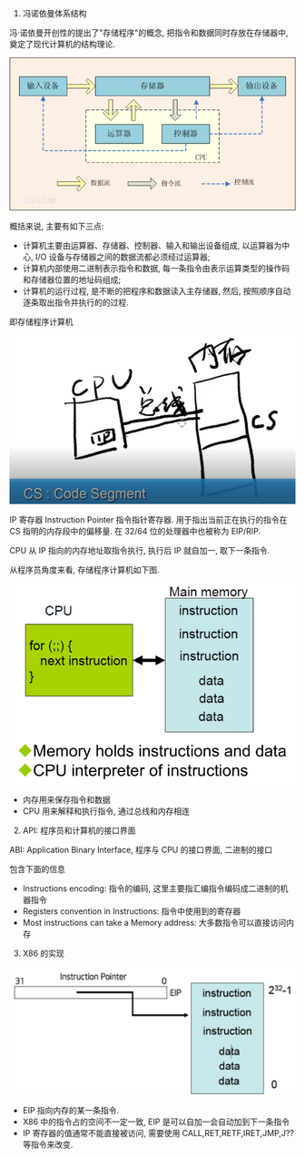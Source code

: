 1. 冯诺依曼体系结构

冯·诺依曼开创性的提出了"存储程序"的概念, 把指令和数据同时存放在存储器中, 奠定了现代计算机的结构理论.

![冯诺依曼结构](images/9.png)

概括来说, 主要有如下三点:

- 计算机主要由运算器、存储器、控制器、输入和输出设备组成, 以运算器为中心, I/O 设备与存储器之间的数据流都必须经过运算器;
- 计算机内部使用二进制表示指令和数据, 每一条指令由表示运算类型的操作码和存储器位置的地址码组成;
- 计算机的运行过程, 是不断的把程序和数据读入主存储器, 然后, 按照顺序自动逐条取出指令并执行的的过程.

即存储程序计算机

![CPU_Memory](images/1.png)

IP 寄存器 Instruction Pointer 指令指针寄存器. 用于指出当前正在执行的指令在 CS 指明的内存段中的偏移量. 在 32/64 位的处理器中也被称为 EIP/RIP.

CPU 从 IP 指向的内存地址取指令执行, 执行后 IP 就自加一, 取下一条指令.

从程序员角度来看, 存储程序计算机如下图.

![程序员角度](images/2.png)

- 内存用来保存指令和数据
- CPU 用来解释和执行指令, 通过总线和内存相连

2. API: 程序员和计算机的接口界面

ABI: Application Binary Interface, 程序与 CPU 的接口界面, 二进制的接口

包含下面的信息

-  Instructions encoding: 指令的编码, 这里主要指汇编指令编码成二进制的机器指令
- Registers convention in Instructions: 指令中使用到的寄存器
- Most instructions can take a Memory
address: 大多数指令可以直接访问内存

3. X86 的实现

![IP](images/3.png)

- EIP 指向内存的某一条指令.
- X86 中的指令占的空间不一定一致, EIP 是可以自加一会自动加到下一条指令
- IP 寄存器的值通常不能直接被访问, 需要使用 CALL,RET,RETF,IRET,JMP,J?? 等指令来改变.